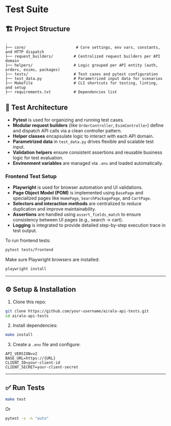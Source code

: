 # Test Suite

## 🏗 Project Structure

```
.
├── core/                      # Core settings, env vars, constants, and HTTP dispatch
├── request_builders/         # Centralized request builders per API domain
├── helpers/                  # Logic grouped per API entity (auth, orders, esims, packages)
├── tests/                    # Test cases and pytest configuration
├── test_data.py              # Parametrized input data for scenarios
├── Makefile                  # CLI shortcuts for testing, linting, and setup
├── requirements.txt          # Dependencies list
```

## 🧪 Test Architecture

- **Pytest** is used for organizing and running test cases.
- **Modular request builders** (like `OrderController`, `EsimController`) define and dispatch API calls via a clean controller pattern.
- **Helper classes** encapsulate logic to interact with each API domain.
- **Parametrized data** in `test_data.py` drives flexible and scalable test input.
- **Validation helpers** ensure consistent assertions and reusable business logic for test evaluation.
- **Environment variables** are managed via `.env` and loaded automatically.

### Frontend Test Setup

- **Playwright** is used for browser automation and UI validations.
- **Page Object Model (POM)** is implemented using `BasePage` and specialized pages like `HomePage`, `SearchPackagePage`, and `CartPage`.
- **Selectors and interaction methods** are centralized to reduce duplication and improve maintainability.
- **Assertions** are handled using `assert_fields_match` to ensure consistency between UI pages (e.g., search → cart).
- **Logging** is integrated to provide detailed step-by-step execution trace in test output.

To run frontend tests:

```bash
pytest tests/frontend
```

Make sure Playwright browsers are installed:

```bash
playwright install
```


---

## ⚙️ Setup & Installation

1. Clone this repo:
```bash
git clone https://github.com/your-username/airalo-api-tests.git
cd airalo-api-tests
```

2. Install dependencies:
```bash
make install
```

3. Create a `.env` file and configure:
```env
API_VERSION=v2
BASE_URL=https://{URL}
CLIENT_ID=your-client-id
CLIENT_SECRET=your-client-secret
```

---

## ✅ Run Tests

```bash
make test
```
Or
```bash
pytest -v -n "auto"
```
